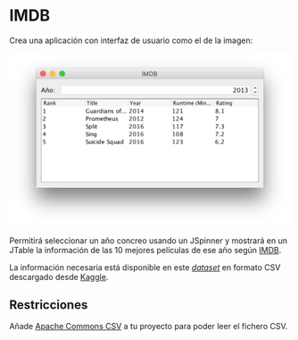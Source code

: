 # IMDB

Crea una aplicación con interfaz de usuario como el de la imagen:

![](app.png)

Permitirá seleccionar un año concreo usando un JSpinner y mostrará en un JTable la información de las 10 mejores películas de ese año según [IMDB](https://www.imdb.com).

La información necesaria está disponible en este [_dataset_](IMDB-Movie-Data.csv) en formato CSV descargado desde [Kaggle](https://www.kaggle.com/PromptCloudHQ/imdb-data).

## Restricciones

Añade [Apache Commons CSV](https://commons.apache.org/proper/commons-csv/index.html) a tu proyecto para poder leer el fichero CSV.
